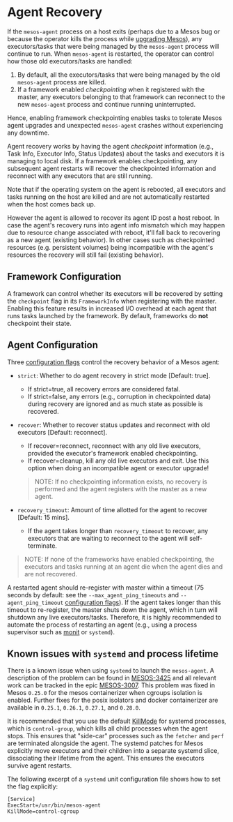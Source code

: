 
# Agent Recovery

If the `mesos-agent` process on a host exits (perhaps due to a Mesos bug or
because the operator kills the process while [upgrading Mesos](upgrades.md)),
any executors/tasks that were being managed by the `mesos-agent` process will
continue to run. When `mesos-agent` is restarted, the operator can control how
those old executors/tasks are handled:

 1. By default, all the executors/tasks that were being managed by the old
    `mesos-agent` process are killed.
 2. If a framework enabled _checkpointing_ when it registered with the master,
    any executors belonging to that framework can reconnect to the new
    `mesos-agent` process and continue running uninterrupted.

Hence, enabling framework checkpointing enables tasks to tolerate Mesos agent
upgrades and unexpected `mesos-agent` crashes without experiencing any
downtime.

Agent recovery works by having the agent _checkpoint_ information (e.g., Task
Info, Executor Info, Status Updates) about the tasks and executors it is
managing to local disk. If a framework enables checkpointing, any subsequent
agent restarts will recover the checkpointed information and reconnect with any
executors that are still running.

Note that if the operating system on the agent is rebooted, all executors and
tasks running on the host are killed and are not automatically restarted when
the host comes back up.

However the agent is allowed to recover its agent ID post a host reboot.
In case the agent's recovery runs into agent info mismatch which may happen due to resource change associated with reboot, it'll fall back to recovering as a new agent (existing behavior).
In other cases such as checkpointed resources (e.g. persistent volumes) being incompatible with the agent's resources the recovery will still fail (existing behavior).

## Framework Configuration

A framework can control whether its executors will be recovered by setting the `checkpoint` flag in its `FrameworkInfo` when registering with the master. Enabling this feature results in increased I/O overhead at each agent that runs tasks launched by the framework. By default, frameworks do **not** checkpoint their state.

## Agent Configuration

Three [configuration flags](configuration.md) control the recovery behavior of a Mesos agent:

* `strict`: Whether to do agent recovery in strict mode [Default: true].
    - If strict=true, all recovery errors are considered fatal.
    - If strict=false, any errors (e.g., corruption in checkpointed data) during recovery are
      ignored and as much state as possible is recovered.

* `recover`: Whether to recover status updates and reconnect with old executors [Default: reconnect].
    - If recover=reconnect, reconnect with any old live executors, provided the executor's framework enabled checkpointing.
    - If recover=cleanup, kill any old live executors and exit. Use this option when doing an incompatible agent or executor upgrade!
    > NOTE: If no checkpointing information exists, no recovery is performed
    > and the agent registers with the master as a new agent.

* `recovery_timeout`: Amount of time allotted for the agent to recover [Default: 15 mins].
    - If the agent takes longer than `recovery_timeout` to recover, any executors that are waiting to
      reconnect to the agent will self-terminate.

> NOTE: If none of the frameworks have enabled checkpointing,
> the executors and tasks running at an agent die when the agent dies
> and are not recovered.

A restarted agent should re-register with master within a timeout (75 seconds by default: see the `--max_agent_ping_timeouts` and `--agent_ping_timeout` [configuration flags](configuration.md)). If the agent takes longer than this timeout to re-register, the master shuts down the agent, which in turn will shutdown any live executors/tasks. Therefore, it is highly recommended to automate the process of restarting an agent (e.g., using a process supervisor such as [monit](http://mmonit.com/monit/) or `systemd`).

## Known issues with `systemd` and process lifetime

There is a known issue when using `systemd` to launch the `mesos-agent`. A description of the problem can be found in [MESOS-3425](https://issues.apache.org/jira/browse/MESOS-3425) and all relevant work can be tracked in the epic [MESOS-3007](https://issues.apache.org/jira/browse/MESOS-3007).
This problem was fixed in Mesos `0.25.0` for the mesos containerizer when cgroups isolation is enabled. Further fixes for the posix isolators and docker containerizer are available in `0.25.1`, `0.26.1`, `0.27.1`, and `0.28.0`.

It is recommended that you use the default [KillMode](http://www.freedesktop.org/software/systemd/man/systemd.kill.html) for systemd processes, which is `control-group`, which kills all child processes when the agent stops. This ensures that "side-car" processes such as the `fetcher` and `perf` are terminated alongside the agent.
The systemd patches for Mesos explicitly move executors and their children into a separate systemd slice, dissociating their lifetime from the agent. This ensures the executors survive agent restarts.

The following excerpt of a `systemd` unit configuration file shows how to set the flag explicitly:

```
[Service]
ExecStart=/usr/bin/mesos-agent
KillMode=control-cgroup
```
